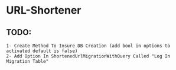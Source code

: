 # URL-Shortener

## TODO:
	1- Create Method To Insure DB Creation (add bool in options to activated default is false)
	2- Add Option In ShortenedUrlMigrationWithQuery Called "Log In Migration Table"